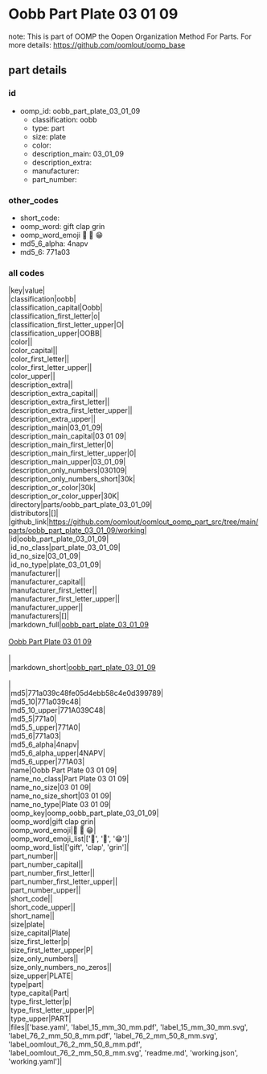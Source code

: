 # Oobb Part Plate 03 01 09  

note: This is part of OOMP the Oopen Organization Method For Parts. For more details: https://github.com/oomlout/oomp_base

##  part details





### id
* oomp_id: oobb_part_plate_03_01_09
  * classification: oobb
  * type: part
  * size: plate
  * color: 
  * description_main: 03_01_09
  * description_extra: 
  * manufacturer: 
  * part_number: 

### other_codes
* short_code: 
* oomp_word: gift clap grin
* oomp_word_emoji :gift: :clap: :grin:
* md5_6_alpha: 4napv
* md5_6: 771a03

### all codes 
|key|value|  
|classification|oobb|  
|classification_capital|Oobb|  
|classification_first_letter|o|  
|classification_first_letter_upper|O|  
|classification_upper|OOBB|  
|color||  
|color_capital||  
|color_first_letter||  
|color_first_letter_upper||  
|color_upper||  
|description_extra||  
|description_extra_capital||  
|description_extra_first_letter||  
|description_extra_first_letter_upper||  
|description_extra_upper||  
|description_main|03_01_09|  
|description_main_capital|03 01 09|  
|description_main_first_letter|0|  
|description_main_first_letter_upper|0|  
|description_main_upper|03_01_09|  
|description_only_numbers|030109|  
|description_only_numbers_short|30k|  
|description_or_color|30k|  
|description_or_color_upper|30K|  
|directory|parts/oobb_part_plate_03_01_09|  
|distributors|[]|  
|github_link|https://github.com/oomlout/oomlout_oomp_part_src/tree/main/parts/oobb_part_plate_03_01_09/working|  
|id|oobb_part_plate_03_01_09|  
|id_no_class|part_plate_03_01_09|  
|id_no_size|03_01_09|  
|id_no_type|plate_03_01_09|  
|manufacturer||  
|manufacturer_capital||  
|manufacturer_first_letter||  
|manufacturer_first_letter_upper||  
|manufacturer_upper||  
|manufacturers|[]|  
|markdown_full|[oobb_part_plate_03_01_09](https://github.com/oomlout/oomlout_oomp_part_src/tree/main/parts/oobb_part_plate_03_01_09/working)<br>[](https://github.com/oomlout/oomlout_oomp_part_src/tree/main/parts/oobb_part_plate_03_01_09/working)<br>[Oobb Part Plate 03 01 09](https://github.com/oomlout/oomlout_oomp_part_src/tree/main/parts/oobb_part_plate_03_01_09/working)<br><br>|  
|markdown_short|[oobb_part_plate_03_01_09](https://github.com/oomlout/oomlout_oomp_part_src/tree/main/parts/oobb_part_plate_03_01_09/working)<br><br>|  
|md5|771a039c48fe05d4ebb58c4e0d399789|  
|md5_10|771a039c48|  
|md5_10_upper|771A039C48|  
|md5_5|771a0|  
|md5_5_upper|771A0|  
|md5_6|771a03|  
|md5_6_alpha|4napv|  
|md5_6_alpha_upper|4NAPV|  
|md5_6_upper|771A03|  
|name|Oobb Part Plate 03 01 09|  
|name_no_class|Part Plate 03 01 09|  
|name_no_size|03 01 09|  
|name_no_size_short|03 01 09|  
|name_no_type|Plate 03 01 09|  
|oomp_key|oomp_oobb_part_plate_03_01_09|  
|oomp_word|gift clap grin|  
|oomp_word_emoji|:gift: :clap: :grin:|  
|oomp_word_emoji_list|[':gift:', ':clap:', ':grin:']|  
|oomp_word_list|['gift', 'clap', 'grin']|  
|part_number||  
|part_number_capital||  
|part_number_first_letter||  
|part_number_first_letter_upper||  
|part_number_upper||  
|short_code||  
|short_code_upper||  
|short_name||  
|size|plate|  
|size_capital|Plate|  
|size_first_letter|p|  
|size_first_letter_upper|P|  
|size_only_numbers||  
|size_only_numbers_no_zeros||  
|size_upper|PLATE|  
|type|part|  
|type_capital|Part|  
|type_first_letter|p|  
|type_first_letter_upper|P|  
|type_upper|PART|  
|files|['base.yaml', 'label_15_mm_30_mm.pdf', 'label_15_mm_30_mm.svg', 'label_76_2_mm_50_8_mm.pdf', 'label_76_2_mm_50_8_mm.svg', 'label_oomlout_76_2_mm_50_8_mm.pdf', 'label_oomlout_76_2_mm_50_8_mm.svg', 'readme.md', 'working.json', 'working.yaml']|  
